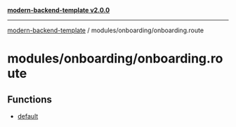[**modern-backend-template v2.0.0**](../../../README.md)

***

[modern-backend-template](../../../modules.md) / modules/onboarding/onboarding.route

# modules/onboarding/onboarding.route

## Functions

- [default](functions/default.md)
